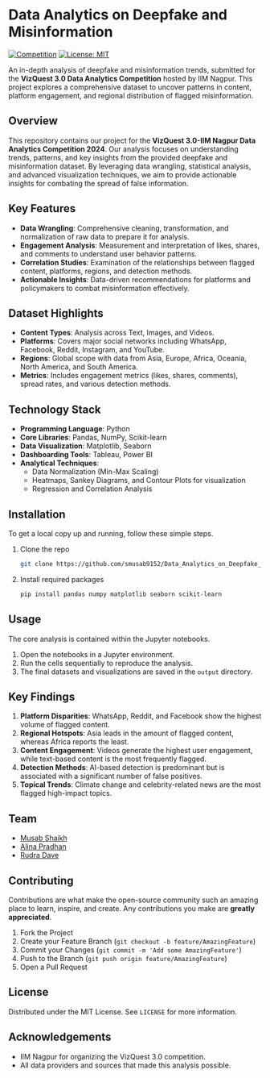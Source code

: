 # Data Analytics on Deepfake and Misinformation

[![Competition](https://img.shields.io/badge/VizQuest%203.0-IIM%20Nagpur-blue)](https://unstop.com/competitions/viz-quest-30-tangerine-trails-2024-25-indian-institute-of-management-iim-nagpur-1217712)
[![License: MIT](https://img.shields.io/badge/License-MIT-yellow.svg)](https://opensource.org/licenses/MIT)

An in-depth analysis of deepfake and misinformation trends, submitted for the **VizQuest 3.0 Data Analytics Competition** hosted by IIM Nagpur. This project explores a comprehensive dataset to uncover patterns in content, platform engagement, and regional distribution of flagged misinformation.

## Overview

This repository contains our project for the **VizQuest 3.0-IIM Nagpur Data Analytics Competition 2024**. Our analysis focuses on understanding trends, patterns, and key insights from the provided deepfake and misinformation dataset. By leveraging data wrangling, statistical analysis, and advanced visualization techniques, we aim to provide actionable insights for combating the spread of false information.

## Key Features

-   **Data Wrangling**: Comprehensive cleaning, transformation, and normalization of raw data to prepare it for analysis.
-   **Engagement Analysis**: Measurement and interpretation of likes, shares, and comments to understand user behavior patterns.
-   **Correlation Studies**: Examination of the relationships between flagged content, platforms, regions, and detection methods.
-   **Actionable Insights**: Data-driven recommendations for platforms and policymakers to combat misinformation effectively.

## Dataset Highlights

-   **Content Types**: Analysis across Text, Images, and Videos.
-   **Platforms**: Covers major social networks including WhatsApp, Facebook, Reddit, Instagram, and YouTube.
-   **Regions**: Global scope with data from Asia, Europe, Africa, Oceania, North America, and South America.
-   **Metrics**: Includes engagement metrics (likes, shares, comments), spread rates, and various detection methods.

## Technology Stack

-   **Programming Language**: Python
-   **Core Libraries**: Pandas, NumPy, Scikit-learn
-   **Data Visualization**: Matplotlib, Seaborn
-   **Dashboarding Tools**: Tableau, Power BI
-   **Analytical Techniques**:
    -   Data Normalization (Min-Max Scaling)
    -   Heatmaps, Sankey Diagrams, and Contour Plots for visualization
    -   Regression and Correlation Analysis

## Installation

To get a local copy up and running, follow these simple steps.

1.  Clone the repo
    ```sh
    git clone https://github.com/smusab9152/Data_Analytics_on_Deepfake_and_Information_Dataset.git
    ```
2.  Install required packages
    ```sh
    pip install pandas numpy matplotlib seaborn scikit-learn
    ```

## Usage

The core analysis is contained within the Jupyter notebooks.

1.  Open the notebooks in a Jupyter environment.
2.  Run the cells sequentially to reproduce the analysis.
3.  The final datasets and visualizations are saved in the `output` directory.

## Key Findings

1.  **Platform Disparities**: WhatsApp, Reddit, and Facebook show the highest volume of flagged content.
2.  **Regional Hotspots**: Asia leads in the amount of flagged content, whereas Africa reports the least.
3.  **Content Engagement**: Videos generate the highest user engagement, while text-based content is the most frequently flagged.
4.  **Detection Methods**: AI-based detection is predominant but is associated with a significant number of false positives.
5.  **Topical Trends**: Climate change and celebrity-related news are the most flagged high-impact topics.

## Team
- [Musab Shaikh](https://github.com/smusab9152)
- [Alina Pradhan](https://github.com/alinapradhan)
- [Rudra Dave](https://github.com/Rudy21)

## Contributing

Contributions are what make the open-source community such an amazing place to learn, inspire, and create. Any contributions you make are **greatly appreciated**.

1.  Fork the Project
2.  Create your Feature Branch (`git checkout -b feature/AmazingFeature`)
3.  Commit your Changes (`git commit -m 'Add some AmazingFeature'`)
4.  Push to the Branch (`git push origin feature/AmazingFeature`)
5.  Open a Pull Request

## License

Distributed under the MIT License. See `LICENSE` for more information.

## Acknowledgements

-   IIM Nagpur for organizing the VizQuest 3.0 competition.
-   All data providers and sources that made this analysis possible.
